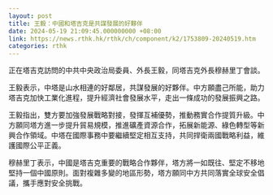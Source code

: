 ```yaml
---
layout: post
title: 王毅：中國和塔吉克是共謀發展的好夥伴
date: 2024-05-19 21:09:45.000000000 +08:00
link: https://news.rthk.hk/rthk/ch/component/k2/1753809-20240519.htm
categories: rthk
---
```


正在塔吉克訪問的中共中央政治局委員、外長王毅，同塔吉克外長穆赫里丁會談。

王毅表示，中塔是山水相連的好鄰居，共謀發展的好夥伴。中方願盡己所能，助力塔吉克加快工業化進程，提升經濟社會發展水平，走出一條成功的發展振興之路。

王毅指出，雙方要加強發展戰略對接，發揮互補優勢，推動務實合作提質升級。中方願同塔方進一步提升貿易規模，推進礦產資源合作，拓展新能源、綠色轉型等新興合作領域。中塔在國際事務中要繼續堅定相互支持，共同捍衛兩國戰略利益，維護國際公平正義。

穆赫里丁表示，中國是塔吉克重要的戰略合作夥伴，塔方將一如既往、堅定不移地堅持一個中國原則。面對複雜多變的地區形勢，塔方願同中方共同落實全球安全倡議，攜手應對安全挑戰。
